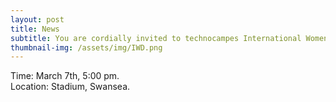 ```yaml
---
layout: post
title: News
subtitle: You are cordially invited to technocampes International Women's Day!
thumbnail-img: /assets/img/IWD.png
---
```


<div style="text-align: justify;">
Time: March 7th, 5:00 pm.
</div>

<div style="text-align: justify;">
Location: Stadium, Swansea.
</div>
